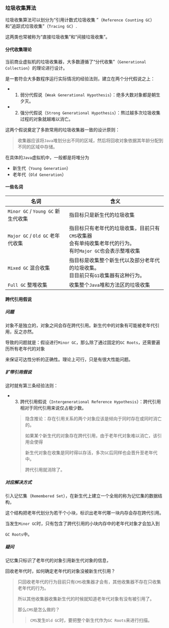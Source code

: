 ### 垃圾收集算法

垃圾收集算法可以划分为“引用计数式垃圾收集 ”（`Reference Counting GC`）和“追踪式垃圾收集”（`Tracing GC`）.

这两类也常被称为“直接垃圾收集”和“间接垃圾收集”。



#### 分代收集理论

当前商业虚拟机的垃圾收集器，大多数遵循了“分代收集”（`Generational Collection`）的理论进行设计。

是一套符合大多数程序运行实际情况的经验法则，建立在两个分代假说之上：

* 1) 弱分代假说（`Weak Generational Hypothesis`）：绝多大数对象都是朝生夕灭。
* 2) 强分代假说（`Strong Generational Hypothesis`）：熬过越多次垃圾收集过程的对象就越难以消亡。

这两个假说奠定了多款常用的垃圾收集器一致的设计原则：

> 收集器应该将`Java`堆划分出不同的区域，然后将回收对象依据其年龄分配到不同的区域中存储。

在具体的`Java`虚拟机中，一般都是将堆分为

* 新生代（`Young Generation`）
* 老年代（`Old Generation`）



#### 一些名词

| 名词                               | 含义                                                         |
| ---------------------------------- | ------------------------------------------------------------ |
| `Minor GC` / `Young GC` 新生代收集 | 指目标只是新生代的垃圾收集                                   |
| `Major GC` / `Old GC` 老年代收集   | 指目标只有老年代的垃圾收集，目前只有`CMS`收集器<br />会有单纯收集老年代的行为。<br />有时`Major GC`也会表示整堆收集 |
| `Mixed GC` 混合收集                | 指目标是收集整个新生代以及部分老年代的垃圾收集。<br />目目前只有`G1`收集器有这种行为。 |
| `Full GC` 整堆收集                 | 收集整个`Java`堆和方法区的垃圾收集                           |



#### 跨代引用假说

##### 问题

对象不是独立的，对象之间会存在跨代引用。新生代中的对象有可能被老年代引用，反之亦然。

导致的问题就是：假设进行`Minor GC`，那么除了通过固定的`GC Roots`，还需要遍历所有老年代的对象

来保证可达性分析的正确性。理论上可行，只是有很大性能问题。

##### 扩带引用假说

这时就有第三条经验法则：

* 3) 跨代引用假说（`Intergenerational Reference Hypothesis`）：跨代引用相对于同代引用来说仅占极少数。

  > 隐含推论：存在引用关系的两个对象应该是倾向于同时存在或同时消亡的。
  >
  > 如果某个新生代的对象存在跨代引用，由于老年代对象难以消亡，该引用会使得
  >
  > 新生代对象在收集是同时得以存活，多次`GC`后同样也会晋升至老年代中。
  >
  > 跨代引用就消除了。

##### 对应解决方式

引入记忆集（`Remembered Set`），在新生代上建立一个全局的称为记忆集的数据结构，

这个结构把老年代划分为若干个小块，标识出老年代哪一块内存会存在跨代引用。

当发生`Minor GC`时，只有包含了跨代引用的小块内存中的老年代对象才会加入到

`GC Roots`中。

##### 疑问

记忆集只标识了老年代的对象引用新生代对象的信息，

回收老年代时，如何确定老年代的对象没被新生代引用？

> 只回收老年代的行为目前只有`CMS`收集器才会有，其他收集器不存在只收集老年代的行为。
>
> 所以其他收集器收集新生代的时候就知道老年代对象有没有被引用了。
>
> 那么`CMS`是怎么做的？
>
> > `CMS`发生`Old GC`时，要把整个新生代作为`GC Roots`来进行扫描。